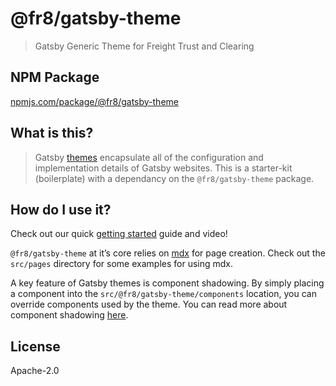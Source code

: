 # @fr8/gatsby-theme

> Gatsby Generic Theme for Freight Trust and Clearing

## NPM Package

[npmjs.com/package/@fr8/gatsby-theme](https://www.npmjs.com/package/@fr8/gatsby-theme)

## What is this?

> Gatsby [themes](https://www.gatsbyjs.org/docs/themes/) encapsulate all of the
> configuration and implementation details of Gatsby websites. This is a
> starter-kit (boilerplate) with a dependancy on the `@fr8/gatsby-theme` package.

## How do I use it?

Check out our quick
[getting started](https://@fr8/gatsby-theme.now.sh/getting-started) guide and
video!

`@fr8/gatsby-theme` at it’s core relies on [mdx](https://mdxjs.com/) for page
creation. Check out the `src/pages` directory for some examples for using mdx.

A key feature of Gatsby themes is component shadowing. By simply placing a
component into the `src/@fr8/gatsby-theme/components` location, you can
override components used by the theme. You can read more about component
shadowing
[here](https://www.gatsbyjs.org/docs/themes/api-reference#component-shadowing).

## License

Apache-2.0
